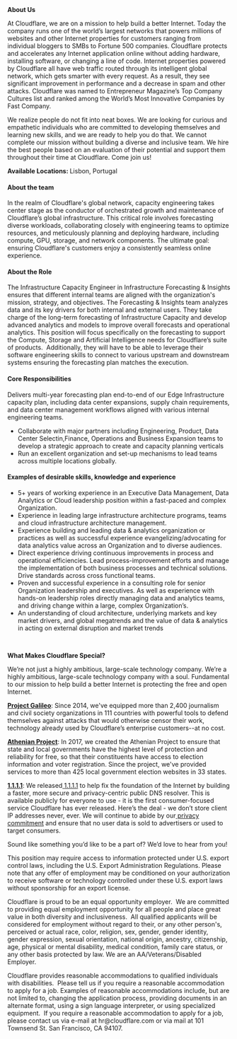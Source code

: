 <div class="content-intro">
	<div><strong>About Us</strong></div>
	<div>
		<p>At Cloudflare, we are on a mission to help build a better Internet. Today the company runs one of the world’s largest networks that powers millions of websites and other Internet properties for customers ranging from individual bloggers to SMBs to Fortune 500 companies. Cloudflare protects and accelerates any Internet application online without adding hardware, installing software, or changing a line of code. Internet properties powered by Cloudflare all have web traffic routed through its intelligent global network, which gets smarter with every request. As a result, they see significant improvement in performance and a decrease in spam and other attacks. Cloudflare was named to Entrepreneur Magazine’s Top Company Cultures list and ranked among the World’s Most Innovative Companies by Fast Company.&nbsp;</p>
		<p><span style="font-weight: 400;">We realize people do not fit into neat boxes. We are looking for curious and empathetic individuals who are committed to developing themselves and learning new skills, and we are ready to help you do that. We cannot complete our mission without building a diverse and inclusive team. We hire the best people based on an evaluation of their potential and support them throughout their time at Cloudflare. Come join us!&nbsp;</span></p>
	</div>
</div>
<p><strong>Available Locations: </strong>Lisbon, Portugal</p>
<h4><strong>About the team</strong></h4>
<p>In the realm of Cloudflare's global network, capacity engineering takes center stage as the conductor of orchestrated growth and maintenance of Cloudflare’s global infrastructure. This critical role involves forecasting diverse workloads, collaborating closely with engineering teams to optimize resources, and meticulously planning and deploying hardware, including compute, GPU, storage, and network components. The ultimate goal: ensuring Cloudflare's customers enjoy a consistently seamless online experience.</p>
<h4><strong>About the Role</strong></h4>
<p>The Infrastructure Capacity Engineer in Infrastructure Forecasting &amp; Insights ensures that different internal teams are aligned with the organization's mission, strategy, and objectives. The Forecasting &amp; Insights team analyzes data and its key drivers for both internal and external users. They take charge of the long-term forecasting of Infrastructure Capacity and develop advanced analytics and models to improve overall forecasts and operational analytics. This position will focus specifically on the forecasting to support the Compute, Storage and Artificial Intelligence needs for Cloudflare’s suite of products.&nbsp; Additionally, they will have to be able to leverage their software engineering skills to connect to various upstream and downstream systems ensuring the forecasting plan matches the execution.</p>
<h4><strong>Core Responsibilities</strong></h4>
<p>Delivers multi-year forecasting plan end-to-end of our Edge Infrastructure capacity plan, including data center expansions, supply chain requirements, and data center management workflows aligned with various internal engineering teams.</p>
<ul>
	<li>Collaborate with major partners including Engineering, Product, Data Center Selectin,Finance, Operations and Business Expansion teams to develop a strategic approach to create and capacity planning verticals</li>
	<li>Run an excellent organization and set-up mechanisms to lead teams across multiple locations globally.</li>
</ul>
<h4><strong>Examples of desirable skills, knowledge and experience</strong></h4>
<ul>
	<li>5+ years of working experience in an Executive Data Management, Data Analytics or Cloud leadership position within a fast-paced and complex Organization.</li>
	<li>Experience in leading large infrastructure architecture programs, teams and cloud infrastructure architecture management.</li>
	<li>Experience building and leading data &amp; analytics organization or practices as well as successful experience evangelizing/advocating for data analytics value across an Organization and to diverse audiences.</li>
	<li>Direct experience driving continuous improvements in process and operational efficiencies. Lead process-improvement efforts and manage the implementation of both business processes and technical solutions. Drive standards across cross functional teams.</li>
	<li>Proven and successful experience in a consulting role for senior Organization leadership and executives. As well as experience with hands-on leadership roles directly managing data and analytics teams, and driving change within a large, complex Organization’s.</li>
	<li>An understanding of cloud architecture, underlying markets and key market drivers, and global megatrends and the value of data &amp; analytics in acting on external disruption and market trends</li>
</ul>
<p>&nbsp;</p>
<div class="content-conclusion">
	<p><strong>What Makes Cloudflare Special?</strong></p>
	<p><span style="font-weight: 400;">We’re not just a highly ambitious, large-scale technology company. We’re a highly ambitious, large-scale technology company with a soul. Fundamental to our mission to help build a better Internet is protecting the free and open Internet.</span></p>
	<p><a href="https://blog.cloudflare.com/protecting-free-expression-online/"><strong>Project Galileo</strong></a><span style="font-weight: 400;">: Since 2014, we've equipped more than 2,400 journalism and civil society organizations in 111 countries with powerful tools to defend themselves against attacks that would otherwise censor their work, technology already used by Cloudflare’s enterprise customers--at no cost.</span></p>
	<p><strong><a href="https://www.cloudflare.com/athenian/">Athenian Project</a></strong><span style="font-weight: 400;">: In 2017, we created the Athenian Project to ensure that state and local governments have the highest level of protection and reliability for free, so that their constituents have access to election information and voter registration. Since the project, we've provided services to more than 425 local government election websites in 33 states.</span></p>
	<p><a href="https://1.1.1.1/"><strong>1.1.1.1</strong></a><span style="font-weight: 400;">: We released</span><a href="https://1.1.1.1/"> <span style="font-weight: 400;">1.1.1.1</span></a><span style="font-weight: 400;"> to help fix the foundation of the Internet by building a faster, more secure and privacy-centric public DNS resolver. This is available publicly for everyone to use - it is the first consumer-focused service Cloudflare has ever released. Here’s the deal - we don’t store client IP addresses never, ever. We will continue to abide by our</span><a href="https://developers.cloudflare.com/1.1.1.1/privacy/public-dns-resolver"> privacy commitment</a><span style="font-weight: 400;"> and ensure that no user data is sold to advertisers or used to target consumers.</span></p>
	<p><span style="font-weight: 400;">Sound like something you’d like to be a part of? We’d love to hear from you!</span></p>
	<p><span style="font-weight: 400;">This position may require access to information protected under U.S. export control laws, including the U.S. Export Administration Regulations. Please note that any offer of employment may be conditioned on your authorization to receive software or technology controlled under these U.S. export laws without sponsorship for an export license.</span></p>
	<p><span style="font-weight: 400;">Cloudflare is proud to be an equal opportunity employer. &nbsp;We are committed to providing equal employment opportunity for all people and place great value in both diversity and inclusiveness. &nbsp;All qualified applicants will be considered for employment without regard to their, or any other person's, perceived or actual</span> <span style="font-weight: 400;">race, color, religion, sex, gender, gender identity, gender expression, sexual orientation, national origin, ancestry, citizenship, age, physical or mental disability, medical condition, family care status, or any other basis protected by law. </span><span style="font-weight: 400;">We are an AA/Veterans/Disabled Employer.</span></p>
	<p><span style="font-weight: 400;">Cloudflare provides reasonable accommodations to qualified individuals with disabilities. &nbsp;Please tell us if you require a reasonable accommodation to apply for a job. Examples of reasonable accommodations include, but are not limited to, changing the application process, providing documents in an alternate format, using a sign language interpreter, or using specialized equipment. &nbsp;If you require a reasonable accommodation to apply for a job, please contact us via e-mail at </span><span style="font-weight: 400;">hr@cloudflare.com</span><span style="font-weight: 400;"> or via mail at 101 Townsend St. San Francisco, CA 94107.</span></p>
</div>